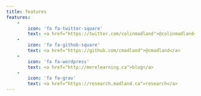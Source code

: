 ```yaml
---
title: features
features:
    -
        icon: 'fa fa-twitter-square'
        text: <a href="https://twitter.com/colinmadland">@colinmadland</a>
    -
        icon: 'fa fa-github-square'
        text: <a href="https://github.com/cmadland">@cmadland</a>
    -
        icon: 'fa fa-wordpress'
        text: <a href="http://merelearning.ca">blog</a>
    -
        icon: 'fa fa-grav'
        text: <a href="https://research.madland.ca">research</a>
---
```



